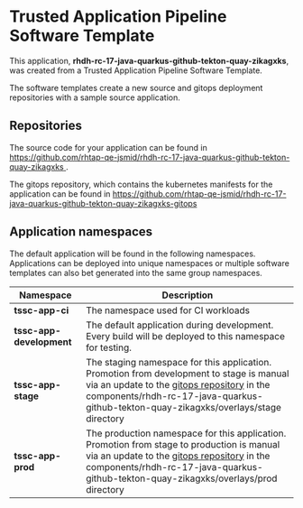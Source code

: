 # Trusted Application Pipeline Software Template

This application, **rhdh-rc-17-java-quarkus-github-tekton-quay-zikagxks**, was created from a Trusted Application Pipeline Software Template.

The software templates create a new source and gitops deployment repositories with a sample source application. 

## Repositories

The source code for your application can be found in [https://github.com/rhtap-qe-jsmid/rhdh-rc-17-java-quarkus-github-tekton-quay-zikagxks ](https://github.com/rhtap-qe-jsmid/rhdh-rc-17-java-quarkus-github-tekton-quay-zikagxks ).
 
The gitops repository, which contains the kubernetes manifests for the application can be found in 
[https://github.com/rhtap-qe-jsmid/rhdh-rc-17-java-quarkus-github-tekton-quay-zikagxks-gitops ](https://github.com/rhtap-qe-jsmid/rhdh-rc-17-java-quarkus-github-tekton-quay-zikagxks-gitops ) 

## Application namespaces 

The default application will be found in the following namespaces. Applications can be deployed into unique namespaces or multiple software templates can also bet generated into the same group namespaces.  

|  Namespace   |  Description   |  
| -------- | -------- |
| **tssc-app-ci** | The namespace used for CI workloads |
| **tssc-app-development** | The default application during development. Every build will be deployed to this namespace for testing. |
| **tssc-app-stage** | The staging namespace for this application. Promotion from development to stage is manual via an update to the [gitops repository](https://github.com/rhtap-qe-jsmid/rhdh-rc-17-java-quarkus-github-tekton-quay-zikagxks-gitops ) in the components/rhdh-rc-17-java-quarkus-github-tekton-quay-zikagxks/overlays/stage directory |
| **tssc-app-prod** | The production namespace for this application. Promotion from stage to production is manual via an update to the [gitops repository](https://github.com/rhtap-qe-jsmid/rhdh-rc-17-java-quarkus-github-tekton-quay-zikagxks-gitops ) in the components/rhdh-rc-17-java-quarkus-github-tekton-quay-zikagxks/overlays/prod directory |